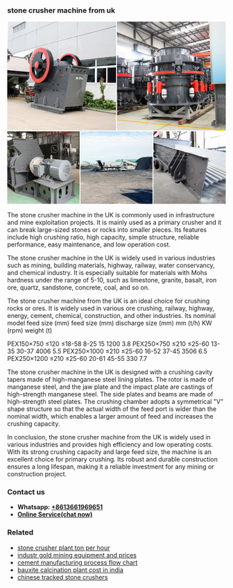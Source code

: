 <h3>stone crusher machine from uk</h3><img src='1708587396.jpg' alt=''><p>The stone crusher machine in the UK is commonly used in infrastructure and mine exploitation projects. It is mainly used as a primary crusher and it can break large-sized stones or rocks into smaller pieces. Its features include high crushing ratio, high capacity, simple structure, reliable performance, easy maintenance, and low operation cost.</p><p>The stone crusher machine in the UK is widely used in various industries such as mining, building materials, highway, railway, water conservancy, and chemical industry. It is especially suitable for materials with Mohs hardness under the range of 5-10, such as limestone, granite, basalt, iron ore, quartz, sandstone, concrete, coal, and so on.</p><p>The stone crusher machine from the UK is an ideal choice for crushing rocks or ores. It is widely used in various ore crushing, railway, highway, energy, cement, chemical, construction, and other industries. Its nominal model feed size (mm) feed size (mm) discharge size (mm) mm (t/h) KW (rpm) weight (t)</p><p>PEX150×750 ≤120 ≤18-58 8-25 15 1200 3.8 PEX250×750 ≤210 ≤25-60 13-35 30-37 4006 5.5 PEX250×1000 ≤210 ≤25-60 16-52 37-45 3506 6.5 PEX250×1200 ≤210 ≤25-60 20-61 45-55 330 7.7</p><p>The stone crusher machine in the UK is designed with a crushing cavity tapers made of high-manganese steel lining plates. The rotor is made of manganese steel, and the jaw plate and the impact plate are castings of high-strength manganese steel. The side plates and beams are made of high-strength steel plates. The crushing chamber adopts a symmetrical "V" shape structure so that the actual width of the feed port is wider than the nominal width, which enables a larger amount of feed and increases the crushing capacity.</p><p>In conclusion, the stone crusher machine from the UK is widely used in various industries and provides high efficiency and low operating costs. With its strong crushing capacity and large feed size, the machine is an excellent choice for primary crushing. Its robust and durable construction ensures a long lifespan, making it a reliable investment for any mining or construction project.</p><h3>Contact us</h3><ul><li><strong>Whatsapp:&nbsp;<a href="https://wa.me/8613661969651">+8613661969651</a></strong></li><li><a href="https://swt.shibang-china.com/?git&amp;zhl&amp;stone crusher machine from uk"><strong>Online Service(chat now)</strong></a></li></ul><h3>Related</h3><ul><li><a href='stone crusher plant ton per hour.md'>stone crusher plant ton per hour</a></li><li><a href='industr gold mining equipment and prices.md'>industr gold mining equipment and prices</a></li><li><a href='cement manufacturing process flow chart.md'>cement manufacturing process flow chart</a></li><li><a href='bauxite calcination plant cost in india.md'>bauxite calcination plant cost in india</a></li><li><a href='chinese tracked stone crushers.md'>chinese tracked stone crushers</a></li></ul>